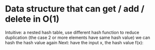 # Data structure that can get / add / delete in O(1)

Intuitive:
a nested hash table, use different hash function to reduce duplication (the case 2 or more elements have same hash value)
we can hash the hash value again
Next:
have the input x, the hash value f(x):
